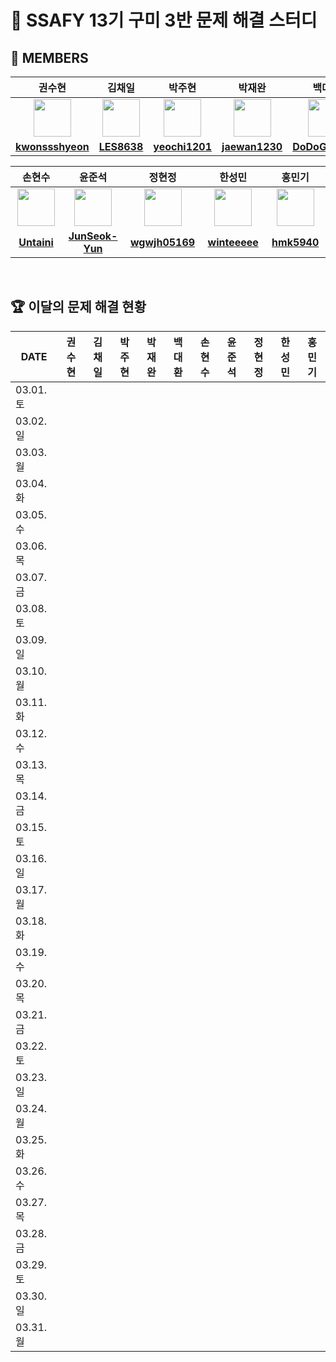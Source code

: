 <!--
<img src="https://d2gd6pc034wcta.cloudfront.net/tier/6-a.svg" width="12px" />
<img src="https://d2gd6pc034wcta.cloudfront.net/tier/11-a.svg" width="12px" />
<img src="https://d2gd6pc034wcta.cloudfront.net/tier/16-a.svg" width="12px" />
-->
# 🩵 SSAFY 13기 구미 3반 문제 해결 스터디
## 👥 MEMBERS
<table>
  <thead>
    <tr> <th width="180px">권수현</th> <th width="180px">김채일</th> <th width="180px">박주현</th> <th width="180px">박재완</th> <th width="180px">백대환</th> </tr>
  </thead>
  <tbody>
   <tr>
    <td align="center"><a href="https://github.com/kwonssshyeon"><img src="https://avatars.githubusercontent.com/kwonssshyeon" width="60px" alt=""></a></td>
    <td align="center"><a href="https://github.com/LES8638"><img src="https://avatars.githubusercontent.com/LES8638" width="60px" alt=""></a></td>
    <td align="center"><a href="https://github.com/yeochi1201"><img src="https://avatars.githubusercontent.com/yeochi1201" width="60px" alt=""></a></td>
    <td align="center"><a href="https://github.com/jaewan1230"><img src="https://avatars.githubusercontent.com/jaewan1230" width="60px" alt=""></a></td>
    <td align="center"><a href="https://github.com/DoDoGaMaRu"><img src="https://avatars.githubusercontent.com/DoDoGaMaRu" width="60px" alt=""></a></td>
  </tr>
    <tr>
      <td align="center"><a href="https://github.com/kwonssshyeon"><b>kwonssshyeon</b></a></td>
      <td align="center"><a href="https://github.com/LES8638"><b>LES8638</b></a></td>
      <td align="center"><a href="https://github.com/yeochi1201"><b>yeochi1201</b></a></td>
      <td align="center"><a href="https://github.com/jaewan1230"><b>jaewan1230</b></a></td>
      <td align="center"><a href="https://github.com/DoDoGaMaRu"><b>DoDoGaMaRu</b></a></td>
    </tr>
  </tbody>
</table>

<table>
  <thead>
    <tr> <th width="180px">손현수</th> <th width="180px">윤준석</th> <th width="180px">정현정</th> <th width="180px">한성민</th> <th width="180px">홍민기</th> </tr>
  </thead>
  <tbody>
     <tr>
      <td align="center"><a href="https://github.com/Untaini"><img src="https://avatars.githubusercontent.com/Untaini" width="60px" alt=""></a></td>
      <td align="center"><a href="https://github.com/JunSeok-Yun"><img src="https://avatars.githubusercontent.com/JunSeok-Yun" width="60px" alt=""></a></td>
      <td align="center"><a href="https://github.com/wgwjh05169"><img src="https://avatars.githubusercontent.com/wgwjh05169" width="60px" alt=""></a></td>
      <td align="center"><a href="https://github.com/winteeeee"><img src="https://avatars.githubusercontent.com/winteeeee" width="60px" alt=""></a></td>
      <td align="center"><a href="https://github.com/hmk5940"><img src="https://avatars.githubusercontent.com/hmk5940" width="60px" alt=""></a></td>
    </tr>
    <tr>
      <td align="center"><a href="https://github.com/Untaini"><b>Untaini</b></a></td>
      <td align="center"><a href="https://github.com/JunSeok-Yun"><b>JunSeok-Yun</b></a></td>
      <td align="center"><a href="https://github.com/wgwjh05169"><b>wgwjh05169</b></a></td>
      <td align="center"><a href="https://github.com/winteeeee"><b>winteeeee</b></a></td>
      <td align="center"><a href="https://github.com/hmk5940"><b>hmk5940</b></a></td>
    </tr>
  </tbody>
</table>

<br>

## 🏆 이달의 문제 해결 현황
<table>
  <thead>
    <tr> <th width="100px">DATE</th> <th width="80px">권수현</th> <th width="80px">김채일</th> <th width="80px">박주현</th> <th width="80px">박재완</th> <th width="80px">백대환</th> <th width="80px">손현수</th> <th width="80px">윤준석</th> <th width="80px">정현정</th> <th width="80px">한성민</th> <th width="80px">홍민기</th> </tr>
  </thead>
  <tbody id="problem-solve-table-body">
    <tr id="0301-tr"> <td> 03.01. 토 </td>
      <td class="ksh-td"> <span class="easy"></span>  <span class="normal"></span>  <span class="hard"></span> </td>
      <td class="kci-td"> <span class="easy"></span>  <span class="normal"></span>  <span class="hard"></span> </td>
      <td class="pjh-td"> <span class="easy"></span>  <span class="normal"></span>  <span class="hard"></span> </td>
      <td class="pjw-td"> <span class="easy"></span>  <span class="normal"></span>  <span class="hard"></span> </td>
      <td class="pdh-td"> <span class="easy"></span>  <span class="normal"></span>  <span class="hard"></span> </td>
      <td class="shs-td"> <span class="easy"></span>  <span class="normal"></span>  <span class="hard"></span> </td>
      <td class="yjs-td"> <span class="easy"></span>  <span class="normal"></span>  <span class="hard"></span> </td>
      <td class="jhj-td"> <span class="easy"></span>  <span class="normal"></span>  <span class="hard"></span> </td>
      <td class="hsm-td"> <span class="easy"></span>  <span class="normal"></span>  <span class="hard"></span> </td>
      <td class="hmg-td"> <span class="easy"></span>  <span class="normal"></span>  <span class="hard"></span> </td>
    </tr>
    <tr id="0302-tr"> <td> 03.02. 일 </td>
      <td class="ksh-td"> <span class="easy"></span>  <span class="normal"></span>  <span class="hard"></span> </td>
      <td class="kci-td"> <span class="easy"></span>  <span class="normal"></span>  <span class="hard"></span> </td>
      <td class="pjh-td"> <span class="easy"></span>  <span class="normal"></span>  <span class="hard"></span> </td>
      <td class="pjw-td"> <span class="easy"></span>  <span class="normal"></span>  <span class="hard"></span> </td>
      <td class="pdh-td"> <span class="easy"></span>  <span class="normal"></span>  <span class="hard"></span> </td>
      <td class="shs-td"> <span class="easy"></span>  <span class="normal"></span>  <span class="hard"></span> </td>
      <td class="yjs-td"> <span class="easy"></span>  <span class="normal"></span>  <span class="hard"></span> </td>
      <td class="jhj-td"> <span class="easy"></span>  <span class="normal"></span>  <span class="hard"></span> </td>
      <td class="hsm-td"> <span class="easy"></span>  <span class="normal"></span>  <span class="hard"></span> </td>
      <td class="hmg-td"> <span class="easy"></span>  <span class="normal"></span>  <span class="hard"></span> </td>
    </tr>
    <tr id="0303-tr"> <td> 03.03. 월 </td>
      <td class="ksh-td"> <span class="easy"></span>  <span class="normal"></span>  <span class="hard"></span> </td>
      <td class="kci-td"> <span class="easy"></span>  <span class="normal"></span>  <span class="hard"></span> </td>
      <td class="pjh-td"> <span class="easy"></span>  <span class="normal"></span>  <span class="hard"></span> </td>
      <td class="pjw-td"> <span class="easy"></span>  <span class="normal"></span>  <span class="hard"></span> </td>
      <td class="pdh-td"> <span class="easy"></span>  <span class="normal"></span>  <span class="hard"></span> </td>
      <td class="shs-td"> <span class="easy"></span>  <span class="normal"></span>  <span class="hard"></span> </td>
      <td class="yjs-td"> <span class="easy"></span>  <span class="normal"></span>  <span class="hard"></span> </td>
      <td class="jhj-td"> <span class="easy"></span>  <span class="normal"></span>  <span class="hard"></span> </td>
      <td class="hsm-td"> <span class="easy"></span>  <span class="normal"></span>  <span class="hard"></span> </td>
      <td class="hmg-td"> <span class="easy"></span>  <span class="normal"></span>  <span class="hard"></span> </td>
    </tr>
    <tr id="0304-tr"> <td> 03.04. 화 </td>
      <td class="ksh-td"> <span class="easy"></span>  <span class="normal"></span>  <span class="hard"></span> </td>
      <td class="kci-td"> <span class="easy"></span>  <span class="normal"></span>  <span class="hard"></span> </td>
      <td class="pjh-td"> <span class="easy"></span>  <span class="normal"></span>  <span class="hard"></span> </td>
      <td class="pjw-td"> <span class="easy"></span>  <span class="normal"></span>  <span class="hard"></span> </td>
      <td class="pdh-td"> <span class="easy"></span>  <span class="normal"></span>  <span class="hard"></span> </td>
      <td class="shs-td"> <span class="easy"></span>  <span class="normal"></span>  <span class="hard"></span> </td>
      <td class="yjs-td"> <span class="easy"></span>  <span class="normal"></span>  <span class="hard"></span> </td>
      <td class="jhj-td"> <span class="easy"></span>  <span class="normal"></span>  <span class="hard"></span> </td>
      <td class="hsm-td"> <span class="easy"></span>  <span class="normal"></span>  <span class="hard"></span> </td>
      <td class="hmg-td"> <span class="easy"></span>  <span class="normal"></span>  <span class="hard"></span> </td>
    </tr>
    <tr id="0305-tr"> <td> 03.05. 수 </td>
      <td class="ksh-td"> <span class="easy"></span>  <span class="normal"></span>  <span class="hard"></span> </td>
      <td class="kci-td"> <span class="easy"></span>  <span class="normal"></span>  <span class="hard"></span> </td>
      <td class="pjh-td"> <span class="easy"></span>  <span class="normal"></span>  <span class="hard"></span> </td>
      <td class="pjw-td"> <span class="easy"></span>  <span class="normal"></span>  <span class="hard"></span> </td>
      <td class="pdh-td"> <span class="easy"></span>  <span class="normal"></span>  <span class="hard"></span> </td>
      <td class="shs-td"> <span class="easy"></span>  <span class="normal"></span>  <span class="hard"></span> </td>
      <td class="yjs-td"> <span class="easy"></span>  <span class="normal"></span>  <span class="hard"></span> </td>
      <td class="jhj-td"> <span class="easy"></span>  <span class="normal"></span>  <span class="hard"></span> </td>
      <td class="hsm-td"> <span class="easy"></span>  <span class="normal"></span>  <span class="hard"></span> </td>
      <td class="hmg-td"> <span class="easy"></span>  <span class="normal"></span>  <span class="hard"></span> </td>
    </tr>
    <tr id="0306-tr"> <td> 03.06. 목 </td>
      <td class="ksh-td"> <span class="easy"></span>  <span class="normal"></span>  <span class="hard"></span> </td>
      <td class="kci-td"> <span class="easy"></span>  <span class="normal"></span>  <span class="hard"></span> </td>
      <td class="pjh-td"> <span class="easy"></span>  <span class="normal"></span>  <span class="hard"></span> </td>
      <td class="pjw-td"> <span class="easy"></span>  <span class="normal"></span>  <span class="hard"></span> </td>
      <td class="pdh-td"> <span class="easy"></span>  <span class="normal"></span>  <span class="hard"></span> </td>
      <td class="shs-td"> <span class="easy"></span>  <span class="normal"></span>  <span class="hard"></span> </td>
      <td class="yjs-td"> <span class="easy"></span>  <span class="normal"></span>  <span class="hard"></span> </td>
      <td class="jhj-td"> <span class="easy"></span>  <span class="normal"></span>  <span class="hard"></span> </td>
      <td class="hsm-td"> <span class="easy"></span>  <span class="normal"></span>  <span class="hard"></span> </td>
      <td class="hmg-td"> <span class="easy"></span>  <span class="normal"></span>  <span class="hard"></span> </td>
    </tr>
    <tr id="0307-tr"> <td> 03.07. 금 </td>
      <td class="ksh-td"> <span class="easy"></span>  <span class="normal"></span>  <span class="hard"></span> </td>
      <td class="kci-td"> <span class="easy"></span>  <span class="normal"></span>  <span class="hard"></span> </td>
      <td class="pjh-td"> <span class="easy"></span>  <span class="normal"></span>  <span class="hard"></span> </td>
      <td class="pjw-td"> <span class="easy"></span>  <span class="normal"></span>  <span class="hard"></span> </td>
      <td class="pdh-td"> <span class="easy"></span>  <span class="normal"></span>  <span class="hard"></span> </td>
      <td class="shs-td"> <span class="easy"></span>  <span class="normal"></span>  <span class="hard"></span> </td>
      <td class="yjs-td"> <span class="easy"></span>  <span class="normal"></span>  <span class="hard"></span> </td>
      <td class="jhj-td"> <span class="easy"></span>  <span class="normal"></span>  <span class="hard"></span> </td>
      <td class="hsm-td"> <span class="easy"></span>  <span class="normal"></span>  <span class="hard"></span> </td>
      <td class="hmg-td"> <span class="easy"></span>  <span class="normal"></span>  <span class="hard"></span> </td>
    </tr>
    <tr id="0308-tr"> <td> 03.08. 토 </td>
      <td class="ksh-td"> <span class="easy"></span>  <span class="normal"></span>  <span class="hard"></span> </td>
      <td class="kci-td"> <span class="easy"></span>  <span class="normal"></span>  <span class="hard"></span> </td>
      <td class="pjh-td"> <span class="easy"></span>  <span class="normal"></span>  <span class="hard"></span> </td>
      <td class="pjw-td"> <span class="easy"></span>  <span class="normal"></span>  <span class="hard"></span> </td>
      <td class="pdh-td"> <span class="easy"></span>  <span class="normal"></span>  <span class="hard"></span> </td>
      <td class="shs-td"> <span class="easy"></span>  <span class="normal"></span>  <span class="hard"></span> </td>
      <td class="yjs-td"> <span class="easy"></span>  <span class="normal"></span>  <span class="hard"></span> </td>
      <td class="jhj-td"> <span class="easy"></span>  <span class="normal"></span>  <span class="hard"></span> </td>
      <td class="hsm-td"> <span class="easy"></span>  <span class="normal"></span>  <span class="hard"></span> </td>
      <td class="hmg-td"> <span class="easy"></span>  <span class="normal"></span>  <span class="hard"></span> </td>
    </tr>
    <tr id="0309-tr"> <td> 03.09. 일 </td>
      <td class="ksh-td"> <span class="easy"></span>  <span class="normal"></span>  <span class="hard"></span> </td>
      <td class="kci-td"> <span class="easy"></span>  <span class="normal"></span>  <span class="hard"></span> </td>
      <td class="pjh-td"> <span class="easy"></span>  <span class="normal"></span>  <span class="hard"></span> </td>
      <td class="pjw-td"> <span class="easy"></span>  <span class="normal"></span>  <span class="hard"></span> </td>
      <td class="pdh-td"> <span class="easy"></span>  <span class="normal"></span>  <span class="hard"></span> </td>
      <td class="shs-td"> <span class="easy"></span>  <span class="normal"></span>  <span class="hard"></span> </td>
      <td class="yjs-td"> <span class="easy"></span>  <span class="normal"></span>  <span class="hard"></span> </td>
      <td class="jhj-td"> <span class="easy"></span>  <span class="normal"></span>  <span class="hard"></span> </td>
      <td class="hsm-td"> <span class="easy"></span>  <span class="normal"></span>  <span class="hard"></span> </td>
      <td class="hmg-td"> <span class="easy"></span>  <span class="normal"></span>  <span class="hard"></span> </td>
    </tr>
    <tr id="0310-tr"> <td> 03.10. 월 </td>
      <td class="ksh-td"> <span class="easy"></span>  <span class="normal"></span>  <span class="hard"></span> </td>
      <td class="kci-td"> <span class="easy"></span>  <span class="normal"></span>  <span class="hard"></span> </td>
      <td class="pjh-td"> <span class="easy"></span>  <span class="normal"></span>  <span class="hard"></span> </td>
      <td class="pjw-td"> <span class="easy"></span>  <span class="normal"></span>  <span class="hard"></span> </td>
      <td class="pdh-td"> <span class="easy"></span>  <span class="normal"></span>  <span class="hard"></span> </td>
      <td class="shs-td"> <span class="easy"></span>  <span class="normal"></span>  <span class="hard"></span> </td>
      <td class="yjs-td"> <span class="easy"></span>  <span class="normal"></span>  <span class="hard"></span> </td>
      <td class="jhj-td"> <span class="easy"></span>  <span class="normal"></span>  <span class="hard"></span> </td>
      <td class="hsm-td"> <span class="easy"></span>  <span class="normal"></span>  <span class="hard"></span> </td>
      <td class="hmg-td"> <span class="easy"></span>  <span class="normal"></span>  <span class="hard"></span> </td>
    </tr>
    <tr id="0311-tr"> <td> 03.11. 화 </td>
      <td class="ksh-td"> <span class="easy"></span>  <span class="normal"></span>  <span class="hard"></span> </td>
      <td class="kci-td"> <span class="easy"></span>  <span class="normal"></span>  <span class="hard"></span> </td>
      <td class="pjh-td"> <span class="easy"></span>  <span class="normal"></span>  <span class="hard"></span> </td>
      <td class="pjw-td"> <span class="easy"></span>  <span class="normal"></span>  <span class="hard"></span> </td>
      <td class="pdh-td"> <span class="easy"></span>  <span class="normal"></span>  <span class="hard"></span> </td>
      <td class="shs-td"> <span class="easy"></span>  <span class="normal"></span>  <span class="hard"></span> </td>
      <td class="yjs-td"> <span class="easy"></span>  <span class="normal"></span>  <span class="hard"></span> </td>
      <td class="jhj-td"> <span class="easy"></span>  <span class="normal"></span>  <span class="hard"></span> </td>
      <td class="hsm-td"> <span class="easy"></span>  <span class="normal"></span>  <span class="hard"></span> </td>
      <td class="hmg-td"> <span class="easy"></span>  <span class="normal"></span>  <span class="hard"></span> </td>
    </tr>
    <tr id="0312-tr"> <td> 03.12. 수 </td>
      <td class="ksh-td"> <span class="easy"></span>  <span class="normal"></span>  <span class="hard"></span> </td>
      <td class="kci-td"> <span class="easy"></span>  <span class="normal"></span>  <span class="hard"></span> </td>
      <td class="pjh-td"> <span class="easy"></span>  <span class="normal"></span>  <span class="hard"></span> </td>
      <td class="pjw-td"> <span class="easy"></span>  <span class="normal"></span>  <span class="hard"></span> </td>
      <td class="pdh-td"> <span class="easy"></span>  <span class="normal"></span>  <span class="hard"></span> </td>
      <td class="shs-td"> <span class="easy"></span>  <span class="normal"></span>  <span class="hard"></span> </td>
      <td class="yjs-td"> <span class="easy"></span>  <span class="normal"></span>  <span class="hard"></span> </td>
      <td class="jhj-td"> <span class="easy"></span>  <span class="normal"></span>  <span class="hard"></span> </td>
      <td class="hsm-td"> <span class="easy"></span>  <span class="normal"></span>  <span class="hard"></span> </td>
      <td class="hmg-td"> <span class="easy"></span>  <span class="normal"></span>  <span class="hard"></span> </td>
    </tr>
    <tr id="0313-tr"> <td> 03.13. 목 </td>
      <td class="ksh-td"> <span class="easy"></span>  <span class="normal"></span>  <span class="hard"></span> </td>
      <td class="kci-td"> <span class="easy"></span>  <span class="normal"></span>  <span class="hard"></span> </td>
      <td class="pjh-td"> <span class="easy"></span>  <span class="normal"></span>  <span class="hard"></span> </td>
      <td class="pjw-td"> <span class="easy"></span>  <span class="normal"></span>  <span class="hard"></span> </td>
      <td class="pdh-td"> <span class="easy"></span>  <span class="normal"></span>  <span class="hard"></span> </td>
      <td class="shs-td"> <span class="easy"></span>  <span class="normal"></span>  <span class="hard"></span> </td>
      <td class="yjs-td"> <span class="easy"></span>  <span class="normal"></span>  <span class="hard"></span> </td>
      <td class="jhj-td"> <span class="easy"></span>  <span class="normal"></span>  <span class="hard"></span> </td>
      <td class="hsm-td"> <span class="easy"></span>  <span class="normal"></span>  <span class="hard"></span> </td>
      <td class="hmg-td"> <span class="easy"></span>  <span class="normal"></span>  <span class="hard"></span> </td>
    </tr>
    <tr id="0314-tr"> <td> 03.14. 금 </td>
      <td class="ksh-td"> <span class="easy"></span>  <span class="normal"></span>  <span class="hard"></span> </td>
      <td class="kci-td"> <span class="easy"></span>  <span class="normal"></span>  <span class="hard"></span> </td>
      <td class="pjh-td"> <span class="easy"></span>  <span class="normal"></span>  <span class="hard"></span> </td>
      <td class="pjw-td"> <span class="easy"></span>  <span class="normal"></span>  <span class="hard"></span> </td>
      <td class="pdh-td"> <span class="easy"></span>  <span class="normal"></span>  <span class="hard"></span> </td>
      <td class="shs-td"> <span class="easy"></span>  <span class="normal"></span>  <span class="hard"></span> </td>
      <td class="yjs-td"> <span class="easy"></span>  <span class="normal"></span>  <span class="hard"></span> </td>
      <td class="jhj-td"> <span class="easy"></span>  <span class="normal"></span>  <span class="hard"></span> </td>
      <td class="hsm-td"> <span class="easy"></span>  <span class="normal"></span>  <span class="hard"></span> </td>
      <td class="hmg-td"> <span class="easy"></span>  <span class="normal"></span>  <span class="hard"></span> </td>
    </tr>
    <tr id="0315-tr"> <td> 03.15. 토 </td>
      <td class="ksh-td"> <span class="easy"></span>  <span class="normal"></span>  <span class="hard"></span> </td>
      <td class="kci-td"> <span class="easy"></span>  <span class="normal"></span>  <span class="hard"></span> </td>
      <td class="pjh-td"> <span class="easy"></span>  <span class="normal"></span>  <span class="hard"></span> </td>
      <td class="pjw-td"> <span class="easy"></span>  <span class="normal"></span>  <span class="hard"></span> </td>
      <td class="pdh-td"> <span class="easy"></span>  <span class="normal"></span>  <span class="hard"></span> </td>
      <td class="shs-td"> <span class="easy"></span>  <span class="normal"></span>  <span class="hard"></span> </td>
      <td class="yjs-td"> <span class="easy"></span>  <span class="normal"></span>  <span class="hard"></span> </td>
      <td class="jhj-td"> <span class="easy"></span>  <span class="normal"></span>  <span class="hard"></span> </td>
      <td class="hsm-td"> <span class="easy"></span>  <span class="normal"></span>  <span class="hard"></span> </td>
      <td class="hmg-td"> <span class="easy"></span>  <span class="normal"></span>  <span class="hard"></span> </td>
    </tr>
    <tr id="0316-tr"> <td> 03.16. 일 </td>
      <td class="ksh-td"> <span class="easy"></span>  <span class="normal"></span>  <span class="hard"></span> </td>
      <td class="kci-td"> <span class="easy"></span>  <span class="normal"></span>  <span class="hard"></span> </td>
      <td class="pjh-td"> <span class="easy"></span>  <span class="normal"></span>  <span class="hard"></span> </td>
      <td class="pjw-td"> <span class="easy"></span>  <span class="normal"></span>  <span class="hard"></span> </td>
      <td class="pdh-td"> <span class="easy"></span>  <span class="normal"></span>  <span class="hard"></span> </td>
      <td class="shs-td"> <span class="easy"></span>  <span class="normal"></span>  <span class="hard"></span> </td>
      <td class="yjs-td"> <span class="easy"></span>  <span class="normal"></span>  <span class="hard"></span> </td>
      <td class="jhj-td"> <span class="easy"></span>  <span class="normal"></span>  <span class="hard"></span> </td>
      <td class="hsm-td"> <span class="easy"></span>  <span class="normal"></span>  <span class="hard"></span> </td>
      <td class="hmg-td"> <span class="easy"></span>  <span class="normal"></span>  <span class="hard"></span> </td>
    </tr>
    <tr id="0317-tr"> <td> 03.17. 월 </td>
      <td class="ksh-td"> <span class="easy"></span>  <span class="normal"></span>  <span class="hard"></span> </td>
      <td class="kci-td"> <span class="easy"></span>  <span class="normal"></span>  <span class="hard"></span> </td>
      <td class="pjh-td"> <span class="easy"></span>  <span class="normal"></span>  <span class="hard"></span> </td>
      <td class="pjw-td"> <span class="easy"></span>  <span class="normal"></span>  <span class="hard"></span> </td>
      <td class="pdh-td"> <span class="easy"></span>  <span class="normal"></span>  <span class="hard"></span> </td>
      <td class="shs-td"> <span class="easy"></span>  <span class="normal"></span>  <span class="hard"></span> </td>
      <td class="yjs-td"> <span class="easy"></span>  <span class="normal"></span>  <span class="hard"></span> </td>
      <td class="jhj-td"> <span class="easy"></span>  <span class="normal"></span>  <span class="hard"></span> </td>
      <td class="hsm-td"> <span class="easy"></span>  <span class="normal"></span>  <span class="hard"></span> </td>
      <td class="hmg-td"> <span class="easy"></span>  <span class="normal"></span>  <span class="hard"></span> </td>
    </tr>
    <tr id="0318-tr"> <td> 03.18. 화 </td>
      <td class="ksh-td"> <span class="easy"></span>  <span class="normal"></span>  <span class="hard"></span> </td>
      <td class="kci-td"> <span class="easy"></span>  <span class="normal"></span>  <span class="hard"></span> </td>
      <td class="pjh-td"> <span class="easy"></span>  <span class="normal"></span>  <span class="hard"></span> </td>
      <td class="pjw-td"> <span class="easy"></span>  <span class="normal"></span>  <span class="hard"></span> </td>
      <td class="pdh-td"> <span class="easy"></span>  <span class="normal"></span>  <span class="hard"></span> </td>
      <td class="shs-td"> <span class="easy"></span>  <span class="normal"></span>  <span class="hard"></span> </td>
      <td class="yjs-td"> <span class="easy"></span>  <span class="normal"></span>  <span class="hard"></span> </td>
      <td class="jhj-td"> <span class="easy"></span>  <span class="normal"></span>  <span class="hard"></span> </td>
      <td class="hsm-td"> <span class="easy"></span>  <span class="normal"></span>  <span class="hard"></span> </td>
      <td class="hmg-td"> <span class="easy"></span>  <span class="normal"></span>  <span class="hard"></span> </td>
    </tr>
    <tr id="0319-tr"> <td> 03.19. 수 </td>
      <td class="ksh-td"> <span class="easy"></span>  <span class="normal"></span>  <span class="hard"></span> </td>
      <td class="kci-td"> <span class="easy"></span>  <span class="normal"></span>  <span class="hard"></span> </td>
      <td class="pjh-td"> <span class="easy"></span>  <span class="normal"></span>  <span class="hard"></span> </td>
      <td class="pjw-td"> <span class="easy"></span>  <span class="normal"></span>  <span class="hard"></span> </td>
      <td class="pdh-td"> <span class="easy"></span>  <span class="normal"></span>  <span class="hard"></span> </td>
      <td class="shs-td"> <span class="easy"></span>  <span class="normal"></span>  <span class="hard"></span> </td>
      <td class="yjs-td"> <span class="easy"></span>  <span class="normal"></span>  <span class="hard"></span> </td>
      <td class="jhj-td"> <span class="easy"></span>  <span class="normal"></span>  <span class="hard"></span> </td>
      <td class="hsm-td"> <span class="easy"></span>  <span class="normal"></span>  <span class="hard"></span> </td>
      <td class="hmg-td"> <span class="easy"></span>  <span class="normal"></span>  <span class="hard"></span> </td>
    </tr>
    <tr id="0320-tr"> <td> 03.20. 목 </td>
      <td class="ksh-td"> <span class="easy"></span>  <span class="normal"></span>  <span class="hard"></span> </td>
      <td class="kci-td"> <span class="easy"></span>  <span class="normal"></span>  <span class="hard"></span> </td>
      <td class="pjh-td"> <span class="easy"></span>  <span class="normal"></span>  <span class="hard"></span> </td>
      <td class="pjw-td"> <span class="easy"></span>  <span class="normal"></span>  <span class="hard"></span> </td>
      <td class="pdh-td"> <span class="easy"></span>  <span class="normal"></span>  <span class="hard"></span> </td>
      <td class="shs-td"> <span class="easy"></span>  <span class="normal"></span>  <span class="hard"></span> </td>
      <td class="yjs-td"> <span class="easy"></span>  <span class="normal"></span>  <span class="hard"></span> </td>
      <td class="jhj-td"> <span class="easy"></span>  <span class="normal"></span>  <span class="hard"></span> </td>
      <td class="hsm-td"> <span class="easy"></span>  <span class="normal"></span>  <span class="hard"></span> </td>
      <td class="hmg-td"> <span class="easy"></span>  <span class="normal"></span>  <span class="hard"></span> </td>
    </tr>
    <tr id="0321-tr"> <td> 03.21. 금 </td>
      <td class="ksh-td"> <span class="easy"></span>  <span class="normal"></span>  <span class="hard"></span> </td>
      <td class="kci-td"> <span class="easy"></span>  <span class="normal"></span>  <span class="hard"></span> </td>
      <td class="pjh-td"> <span class="easy"></span>  <span class="normal"></span>  <span class="hard"></span> </td>
      <td class="pjw-td"> <span class="easy"></span>  <span class="normal"></span>  <span class="hard"></span> </td>
      <td class="pdh-td"> <span class="easy"></span>  <span class="normal"></span>  <span class="hard"></span> </td>
      <td class="shs-td"> <span class="easy"></span>  <span class="normal"></span>  <span class="hard"></span> </td>
      <td class="yjs-td"> <span class="easy"></span>  <span class="normal"></span>  <span class="hard"></span> </td>
      <td class="jhj-td"> <span class="easy"></span>  <span class="normal"></span>  <span class="hard"></span> </td>
      <td class="hsm-td"> <span class="easy"></span>  <span class="normal"></span>  <span class="hard"></span> </td>
      <td class="hmg-td"> <span class="easy"></span>  <span class="normal"></span>  <span class="hard"></span> </td>
    </tr>
    <tr id="0322-tr"> <td> 03.22. 토 </td>
      <td class="ksh-td"> <span class="easy"></span>  <span class="normal"></span>  <span class="hard"></span> </td>
      <td class="kci-td"> <span class="easy"></span>  <span class="normal"></span>  <span class="hard"></span> </td>
      <td class="pjh-td"> <span class="easy"></span>  <span class="normal"></span>  <span class="hard"></span> </td>
      <td class="pjw-td"> <span class="easy"></span>  <span class="normal"></span>  <span class="hard"></span> </td>
      <td class="pdh-td"> <span class="easy"></span>  <span class="normal"></span>  <span class="hard"></span> </td>
      <td class="shs-td"> <span class="easy"></span>  <span class="normal"></span>  <span class="hard"></span> </td>
      <td class="yjs-td"> <span class="easy"></span>  <span class="normal"></span>  <span class="hard"></span> </td>
      <td class="jhj-td"> <span class="easy"></span>  <span class="normal"></span>  <span class="hard"></span> </td>
      <td class="hsm-td"> <span class="easy"></span>  <span class="normal"></span>  <span class="hard"></span> </td>
      <td class="hmg-td"> <span class="easy"></span>  <span class="normal"></span>  <span class="hard"></span> </td>
    </tr>
    <tr id="0323-tr"> <td> 03.23. 일 </td>
      <td class="ksh-td"> <span class="easy"></span>  <span class="normal"></span>  <span class="hard"></span> </td>
      <td class="kci-td"> <span class="easy"></span>  <span class="normal"></span>  <span class="hard"></span> </td>
      <td class="pjh-td"> <span class="easy"></span>  <span class="normal"></span>  <span class="hard"></span> </td>
      <td class="pjw-td"> <span class="easy"></span>  <span class="normal"></span>  <span class="hard"></span> </td>
      <td class="pdh-td"> <span class="easy"></span>  <span class="normal"></span>  <span class="hard"></span> </td>
      <td class="shs-td"> <span class="easy"></span>  <span class="normal"></span>  <span class="hard"></span> </td>
      <td class="yjs-td"> <span class="easy"></span>  <span class="normal"></span>  <span class="hard"></span> </td>
      <td class="jhj-td"> <span class="easy"></span>  <span class="normal"></span>  <span class="hard"></span> </td>
      <td class="hsm-td"> <span class="easy"></span>  <span class="normal"></span>  <span class="hard"></span> </td>
      <td class="hmg-td"> <span class="easy"></span>  <span class="normal"></span>  <span class="hard"></span> </td>
    </tr>
    <tr id="0324-tr"> <td> 03.24. 월 </td>
      <td class="ksh-td"> <span class="easy"></span>  <span class="normal"></span>  <span class="hard"></span> </td>
      <td class="kci-td"> <span class="easy"></span>  <span class="normal"></span>  <span class="hard"></span> </td>
      <td class="pjh-td"> <span class="easy"></span>  <span class="normal"></span>  <span class="hard"></span> </td>
      <td class="pjw-td"> <span class="easy"></span>  <span class="normal"></span>  <span class="hard"></span> </td>
      <td class="pdh-td"> <span class="easy"></span>  <span class="normal"></span>  <span class="hard"></span> </td>
      <td class="shs-td"> <span class="easy"></span>  <span class="normal"></span>  <span class="hard"></span> </td>
      <td class="yjs-td"> <span class="easy"></span>  <span class="normal"></span>  <span class="hard"></span> </td>
      <td class="jhj-td"> <span class="easy"></span>  <span class="normal"></span>  <span class="hard"></span> </td>
      <td class="hsm-td"> <span class="easy"></span>  <span class="normal"></span>  <span class="hard"></span> </td>
      <td class="hmg-td"> <span class="easy"></span>  <span class="normal"></span>  <span class="hard"></span> </td>
    </tr>
    <tr id="0325-tr"> <td> 03.25. 화 </td>
      <td class="ksh-td"> <span class="easy"></span>  <span class="normal"></span>  <span class="hard"></span> </td>
      <td class="kci-td"> <span class="easy"></span>  <span class="normal"></span>  <span class="hard"></span> </td>
      <td class="pjh-td"> <span class="easy"></span>  <span class="normal"></span>  <span class="hard"></span> </td>
      <td class="pjw-td"> <span class="easy"></span>  <span class="normal"></span>  <span class="hard"></span> </td>
      <td class="pdh-td"> <span class="easy"></span>  <span class="normal"></span>  <span class="hard"></span> </td>
      <td class="shs-td"> <span class="easy"></span>  <span class="normal"></span>  <span class="hard"></span> </td>
      <td class="yjs-td"> <span class="easy"></span>  <span class="normal"></span>  <span class="hard"></span> </td>
      <td class="jhj-td"> <span class="easy"></span>  <span class="normal"></span>  <span class="hard"></span> </td>
      <td class="hsm-td"> <span class="easy"></span>  <span class="normal"></span>  <span class="hard"></span> </td>
      <td class="hmg-td"> <span class="easy"></span>  <span class="normal"></span>  <span class="hard"></span> </td>
    </tr>
    <tr id="0326-tr"> <td> 03.26. 수 </td>
      <td class="ksh-td"> <span class="easy"></span>  <span class="normal"></span>  <span class="hard"></span> </td>
      <td class="kci-td"> <span class="easy"></span>  <span class="normal"></span>  <span class="hard"></span> </td>
      <td class="pjh-td"> <span class="easy"></span>  <span class="normal"></span>  <span class="hard"></span> </td>
      <td class="pjw-td"> <span class="easy"></span>  <span class="normal"></span>  <span class="hard"></span> </td>
      <td class="pdh-td"> <span class="easy"></span>  <span class="normal"></span>  <span class="hard"></span> </td>
      <td class="shs-td"> <span class="easy"></span>  <span class="normal"></span>  <span class="hard"></span> </td>
      <td class="yjs-td"> <span class="easy"></span>  <span class="normal"></span>  <span class="hard"></span> </td>
      <td class="jhj-td"> <span class="easy"></span>  <span class="normal"></span>  <span class="hard"></span> </td>
      <td class="hsm-td"> <span class="easy"></span>  <span class="normal"></span>  <span class="hard"></span> </td>
      <td class="hmg-td"> <span class="easy"></span>  <span class="normal"></span>  <span class="hard"></span> </td>
    </tr>
    <tr id="0327-tr"> <td> 03.27. 목 </td>
      <td class="ksh-td"> <span class="easy"></span>  <span class="normal"></span>  <span class="hard"></span> </td>
      <td class="kci-td"> <span class="easy"></span>  <span class="normal"></span>  <span class="hard"></span> </td>
      <td class="pjh-td"> <span class="easy"></span>  <span class="normal"></span>  <span class="hard"></span> </td>
      <td class="pjw-td"> <span class="easy"></span>  <span class="normal"></span>  <span class="hard"></span> </td>
      <td class="pdh-td"> <span class="easy"></span>  <span class="normal"></span>  <span class="hard"></span> </td>
      <td class="shs-td"> <span class="easy"></span>  <span class="normal"></span>  <span class="hard"></span> </td>
      <td class="yjs-td"> <span class="easy"></span>  <span class="normal"></span>  <span class="hard"></span> </td>
      <td class="jhj-td"> <span class="easy"></span>  <span class="normal"></span>  <span class="hard"></span> </td>
      <td class="hsm-td"> <span class="easy"></span>  <span class="normal"></span>  <span class="hard"></span> </td>
      <td class="hmg-td"> <span class="easy"></span>  <span class="normal"></span>  <span class="hard"></span> </td>
    </tr>
    <tr id="0328-tr"> <td> 03.28. 금 </td>
      <td class="ksh-td"> <span class="easy"></span>  <span class="normal"></span>  <span class="hard"></span> </td>
      <td class="kci-td"> <span class="easy"></span>  <span class="normal"></span>  <span class="hard"></span> </td>
      <td class="pjh-td"> <span class="easy"></span>  <span class="normal"></span>  <span class="hard"></span> </td>
      <td class="pjw-td"> <span class="easy"></span>  <span class="normal"></span>  <span class="hard"></span> </td>
      <td class="pdh-td"> <span class="easy"></span>  <span class="normal"></span>  <span class="hard"></span> </td>
      <td class="shs-td"> <span class="easy"></span>  <span class="normal"></span>  <span class="hard"></span> </td>
      <td class="yjs-td"> <span class="easy"></span>  <span class="normal"></span>  <span class="hard"></span> </td>
      <td class="jhj-td"> <span class="easy"></span>  <span class="normal"></span>  <span class="hard"></span> </td>
      <td class="hsm-td"> <span class="easy"></span>  <span class="normal"></span>  <span class="hard"></span> </td>
      <td class="hmg-td"> <span class="easy"></span>  <span class="normal"></span>  <span class="hard"></span> </td>
    </tr>
    <tr id="0329-tr"> <td> 03.29. 토 </td>
      <td class="ksh-td"> <span class="easy"></span>  <span class="normal"></span>  <span class="hard"></span> </td>
      <td class="kci-td"> <span class="easy"></span>  <span class="normal"></span>  <span class="hard"></span> </td>
      <td class="pjh-td"> <span class="easy"></span>  <span class="normal"></span>  <span class="hard"></span> </td>
      <td class="pjw-td"> <span class="easy"></span>  <span class="normal"></span>  <span class="hard"></span> </td>
      <td class="pdh-td"> <span class="easy"></span>  <span class="normal"></span>  <span class="hard"></span> </td>
      <td class="shs-td"> <span class="easy"></span>  <span class="normal"></span>  <span class="hard"></span> </td>
      <td class="yjs-td"> <span class="easy"></span>  <span class="normal"></span>  <span class="hard"></span> </td>
      <td class="jhj-td"> <span class="easy"></span>  <span class="normal"></span>  <span class="hard"></span> </td>
      <td class="hsm-td"> <span class="easy"></span>  <span class="normal"></span>  <span class="hard"></span> </td>
      <td class="hmg-td"> <span class="easy"></span>  <span class="normal"></span>  <span class="hard"></span> </td>
    </tr>
    <tr id="0330-tr"> <td> 03.30. 일 </td>
      <td class="ksh-td"> <span class="easy"></span>  <span class="normal"></span>  <span class="hard"></span> </td>
      <td class="kci-td"> <span class="easy"></span>  <span class="normal"></span>  <span class="hard"></span> </td>
      <td class="pjh-td"> <span class="easy"></span>  <span class="normal"></span>  <span class="hard"></span> </td>
      <td class="pjw-td"> <span class="easy"></span>  <span class="normal"></span>  <span class="hard"></span> </td>
      <td class="pdh-td"> <span class="easy"></span>  <span class="normal"></span>  <span class="hard"></span> </td>
      <td class="shs-td"> <span class="easy"></span>  <span class="normal"></span>  <span class="hard"></span> </td>
      <td class="yjs-td"> <span class="easy"></span>  <span class="normal"></span>  <span class="hard"></span> </td>
      <td class="jhj-td"> <span class="easy"></span>  <span class="normal"></span>  <span class="hard"></span> </td>
      <td class="hsm-td"> <span class="easy"></span>  <span class="normal"></span>  <span class="hard"></span> </td>
      <td class="hmg-td"> <span class="easy"></span>  <span class="normal"></span>  <span class="hard"></span> </td>
    </tr>
    <tr id="0331-tr"> <td> 03.31. 월 </td>
      <td class="ksh-td"> <span class="easy"></span>  <span class="normal"></span>  <span class="hard"></span> </td>
      <td class="kci-td"> <span class="easy"></span>  <span class="normal"></span>  <span class="hard"></span> </td>
      <td class="pjh-td"> <span class="easy"></span>  <span class="normal"></span>  <span class="hard"></span> </td>
      <td class="pjw-td"> <span class="easy"></span>  <span class="normal"></span>  <span class="hard"></span> </td>
      <td class="pdh-td"> <span class="easy"></span>  <span class="normal"></span>  <span class="hard"></span> </td>
      <td class="shs-td"> <span class="easy"></span>  <span class="normal"></span>  <span class="hard"></span> </td>
      <td class="yjs-td"> <span class="easy"></span>  <span class="normal"></span>  <span class="hard"></span> </td>
      <td class="jhj-td"> <span class="easy"></span>  <span class="normal"></span>  <span class="hard"></span> </td>
      <td class="hsm-td"> <span class="easy"></span>  <span class="normal"></span>  <span class="hard"></span> </td>
      <td class="hmg-td"> <span class="easy"></span>  <span class="normal"></span>  <span class="hard"></span> </td>
    </tr></tbody>
</table>

